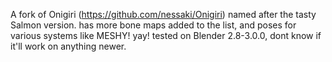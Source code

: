 A fork of Onigiri (https://github.com/nessaki/Onigiri) named after the tasty Salmon version.
has more bone maps added to the list, and poses for various systems like MESHY! yay!
tested on Blender 2.8-3.0.0, dont know if it'll work on anything newer.
